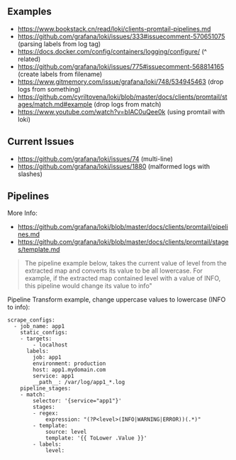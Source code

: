 ## Examples
- https://www.bookstack.cn/read/loki/clients-promtail-pipelines.md
- https://github.com/grafana/loki/issues/333#issuecomment-570651075 (parsing labels from log tag)
- https://docs.docker.com/config/containers/logging/configure/      (^ related) 
- https://github.com/grafana/loki/issues/775#issuecomment-568814165 (create labels from filename)
- https://www.gitmemory.com/issue/grafana/loki/748/534945463 (drop logs from something)
- https://github.com/cyriltovena/loki/blob/master/docs/clients/promtail/stages/match.md#example (drop logs from match)
- https://www.youtube.com/watch?v=bIAC0uQee0k (using promtail with loki)

## Current Issues

- https://github.com/grafana/loki/issues/74 (multi-line)
- https://github.com/grafana/loki/issues/1880 (malformed logs with slashes)

## Pipelines

More Info: 
  - https://github.com/grafana/loki/blob/master/docs/clients/promtail/pipelines.md
  - https://github.com/grafana/loki/blob/master/docs/clients/promtail/stages/template.md

> The pipeline example below, takes the current value of level from the extracted map and converts its value to be all lowercase. For example, if the extracted map contained level with a value of INFO, this pipeline would change its value to info"

Pipeline Transform example, change uppercase values to lowercase (INFO to info):

```
scrape_configs:
  - job_name: app1
    static_configs:
    - targets:
        - localhost
      labels:
        job: app1
        environment: production
        host: app1.mydomain.com
        service: app1
        __path__: /var/log/app1_*.log
    pipeline_stages:
    - match:
        selector: '{service="app1"}'
        stages:
        - regex:
            expression: "(?P<level>(INFO|WARNING|ERROR))(.*)"
        - template:
            source: level
            template: '{{ ToLower .Value }}'
        - labels:
            level:
```

